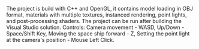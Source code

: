 The project is build with C++ and OpenGL, it contains model loading in OBJ format, materials with multiple textures, instanced rendering, point lights, and post-processing shaders.
The project can be run after building the Visual Studio solution.
Controls:
Camera movement - WASD, 
Up/Down - Space/Shift Key,
Moving the space ship forward - Z,
Setting the point light at the camera's position - Mouse Left Click.

